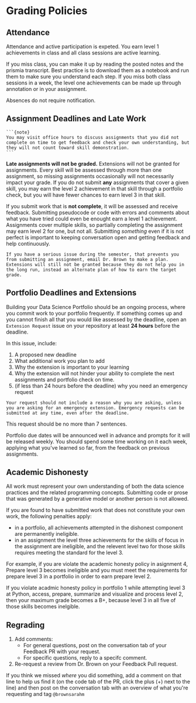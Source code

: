 # Grading Policies

## Attendance

Attendance and active participation is expeted. You earn level 1 achievements in class and all class sessions are active learning. 

If you miss class, you can make it up by reading the posted notes and the prismia transcript. Best practice is to download them as a notebook and run them to make sure you understand each step. If you miss both class sessions in a week, the level one achievements can be made up through annotation or in your assignment. 

Absences do not require notification. 


## Assignment Deadlines and Late Work 

````{margin}
```{note}
You may visit office hours to discuss assignments that you did not complete on time to get feedback and check your own understanding, but they will not count toward skill demonstration.
```
````

**Late assignments will not be graded.** Extensions will not be granted for assignments. 
Every skill will be assessed through more than one assignment, so missing assignments occasionally will not necessarily impact your grade. If you do not submit **any** assignments that cover a given skill, you may earn the level 2 achievement in that skill through a portfolio check, but you will have fewer chances to earn level 3 in that skill.

If you submit work that is **not complete**, it will be assessed and receive feedback. Submitting pseudocode or code with errors and comments about what you have tried could even be enought earn a level 1 achievement.  Assignments cover multiple skills, so partially completing the assignment may earn level 2 for one, but not all.  Submitting *something* even if it is not perfect is important to keeping conversation open and getting feedback and help continuously.  

```{important}
If you have a serious issue during the semester, that prevents you from submitting an assignment, email Dr. Brown to make a plan. Extensions will still not be granted because they do not help you in the long run, instead an alternate plan of how to earn the target grade. 
 ```


## Portfolio Deadlines and Extensions 

Building your Data Science Portfolio should be an ongoing process, where you commit work to your portfolio frequently. If something comes up and you cannot finish all that you would like assessed by the deadline, open an `Extension Request` issue on your repository at least **24 hours** before the deadline.

In this issue, include:
1. A proposed new deadline
2. What additional work you plan to add
3. Why the extension is important to your learning
4. Why the extension will not hinder your ability to complete the next assignments and portfolio check on time.
5. (if less than 24 hours before the deadline) why you need an emergency request

```{important}
Your request should not include a reason why you are asking, unless you are asking for an emergency extension. Emergency requests can be submitted at any time, even after the deadline. 
```

This request should be no more than 7 sentences. 


Portfolio due dates will be announced well in advance and prompts for it will be released weekly.  You should spend some time working on it each week, applying what you've learned so far, from the feedback on previous assignments. 


## Academic Dishonesty 

All work must represent your own understanding of both the data science practices and the related programming concepts. Submitting code or prose that was generated by a generative model or another person is not allowed. 


If you are found to have submitted work that does not constitute your own work, the following penalties apply: 
- in a portfolio, all achievements attempted in the dishonest component are permanently ineligible. 
- in an assignment the level three achievements for the skills of focus in the assignment are ineligible, and the relevent level two for those skills requires meeting the standard for the level 3. 

For example, if you are violate the academic honesty policy in asignment 4, Prepare level 3 becomes ineligible and you must meet the requirements for prepare level 3 in a portfolio in order to earn prepare level 2. 

If you violate acadmic honesty policy in portfolio 1 while attempting level 3 at Python, access, prepare, summarize and visualize and process level 2, then your maximum grade becomes a B+, because level 3 in all five of those skills becomes inelgible.  



## Regrading

1. Add comments: 
    - For general questions, post on the conversation tab of your Feedback PR with your request.
    - For specific questions, reply to a specifc comment.
2. Re-request a review from Dr. Brown  on your Feedback Pull request.  

If you think we missed *where* you did something, add a comment on that line to help us find it
(on the code tab of the PR, click the plus (+) next to the line) and then post
on the conversation tab with an overview of what you're requesting and tag `@brownsarahm`
